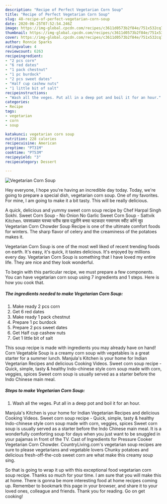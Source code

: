 ```yaml
---
description: "Recipe of Perfect Vegetarian Corn Soup"
title: "Recipe of Perfect Vegetarian Corn Soup"
slug: 48-recipe-of-perfect-vegetarian-corn-soup
date: 2020-06-25T07:52:54.246Z
image: https://img-global.cpcdn.com/recipes/c3611d0573b2f84e/751x532cq70/vegetarian-corn-soup-recipe-main-photo.jpg
thumbnail: https://img-global.cpcdn.com/recipes/c3611d0573b2f84e/751x532cq70/vegetarian-corn-soup-recipe-main-photo.jpg
cover: https://img-global.cpcdn.com/recipes/c3611d0573b2f84e/751x532cq70/vegetarian-corn-soup-recipe-main-photo.jpg
author: Ronnie Sparks
ratingvalue: 4
reviewcount: 6263
recipeingredient:
- "2 pcs corn"
- "6 red dates"
- "1 pack chestnut"
- "1 pc burdock"
- "2 pcs sweet dates"
- "Half cup cashew nuts"
- "1 little bit of salt"
recipeinstructions:
- "Wash all the veges. Put all in a deep pot and boil it for an hour."
categories:
- Recipe
tags:
- vegetarian
- corn
- soup

katakunci: vegetarian corn soup 
nutrition: 228 calories
recipecuisine: American
preptime: "PT31M"
cooktime: "PT53M"
recipeyield: "3"
recipecategory: Dessert

---
```



![Vegetarian Corn Soup](https://img-global.cpcdn.com/recipes/c3611d0573b2f84e/751x532cq70/vegetarian-corn-soup-recipe-main-photo.jpg)

Hey everyone, I hope you're having an incredible day today. Today, we're going to prepare a special dish, vegetarian corn soup. One of my favorites. For mine, I am going to make it a bit tasty. This will be really delicious.

A quick, delicious and yummy sweet corn soup recipe by Chef Harpal Singh Sokhi. Sweet Corn Soup - No Onion No Garlic Sweet Corn Soup - Sattvik Kitchen. पावसाळ्यात घरच्या घरीच खास पद्धतीने बनवा चटकदार गरमागरम स्वीट कॉर्न सूप Vegetarian Corn Chowder Soup Recipe is one of the ultimate comfort foods for winters. The sharp flavor of celery and the creaminess of the potatoes makes it.

Vegetarian Corn Soup is one of the most well liked of recent trending foods on earth. It's easy, it's quick, it tastes delicious. It's enjoyed by millions every day. Vegetarian Corn Soup is something that I have loved my entire life. They are nice and they look wonderful.


To begin with this particular recipe, we must prepare a few components. You can have vegetarian corn soup using 7 ingredients and 1 steps. Here is how you cook that.

<!--inarticleads1-->

##### The ingredients needed to make Vegetarian Corn Soup:

1. Make ready 2 pcs corn
1. Get 6 red dates
1. Make ready 1 pack chestnut
1. Prepare 1 pc burdock
1. Prepare 2 pcs sweet dates
1. Get Half cup cashew nuts
1. Get 1 little bit of salt


This soup recipe is made with ingredients you may already have on hand! Corn Vegetable Soup is a creamy corn soup with vegetables is a great starter for a summer lunch. Manjula&#39;s Kitchen is your home for Indian Vegetarian Recipes and delicious Cooking Videos. Sweet corn soup recipe - Quick, simple, tasty &amp; healthy Indo-chinese style corn soup made with corn, veggies, spices Sweet corn soup is usually served as a starter before the Indo Chinese main meal. 

<!--inarticleads2-->

##### Steps to make Vegetarian Corn Soup:

1. Wash all the veges. Put all in a deep pot and boil it for an hour.


Manjula&#39;s Kitchen is your home for Indian Vegetarian Recipes and delicious Cooking Videos. Sweet corn soup recipe - Quick, simple, tasty &amp; healthy Indo-chinese style corn soup made with corn, veggies, spices Sweet corn soup is usually served as a starter before the Indo Chinese main meal. It is a wonderfully comforting soup for days when you just want to be snuggled in your pajamas in front of the TV. Cast of Ingredients for Pressure Cooker Vegetarian Corn Chowder. CountryLiving.com&#39;s vegetarian soup recipes are sure to please vegetarians and vegetable lovers Chunky potatoes and delicious fresh-off-the-cob sweet corn are what make this creamy soup sing. 

So that is going to wrap it up with this exceptional food vegetarian corn soup recipe. Thanks so much for your time. I am sure that you will make this at home. There is gonna be more interesting food at home recipes coming up. Remember to bookmark this page in your browser, and share it to your loved ones, colleague and friends. Thank you for reading. Go on get cooking!
